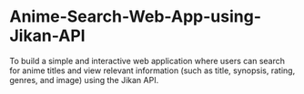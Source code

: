 # Anime-Search-Web-App-using-Jikan-API
To build a simple and interactive web application where users can search for anime titles and view relevant information (such as title, synopsis, rating, genres, and image) using the Jikan API.
